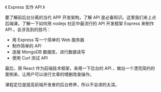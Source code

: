《 Express 实作 API 》

要了解前后台分离的当代 APP 开发架构，了解 API 是必备知识。这里我们来上点后端课，了解一下如何用 nodejs 社区中最流行的 API 开发框架 Express 来制作 API 。会涉及到的技巧：

- 用 Express 写一个简单的 Web 服务器
- 制作简单的 API
- 连接 MongoDB 数据库，进行数据读写
- 使用 Curl 测试 API


最后，用 React 作为前端技术框架，来用一下后台的 API ，做出一个漂亮简约的案例来，让用户可以进行文章的增删改查操作。

课程定位是提高前端开发者的后台修养，所以不会讲的太深。
